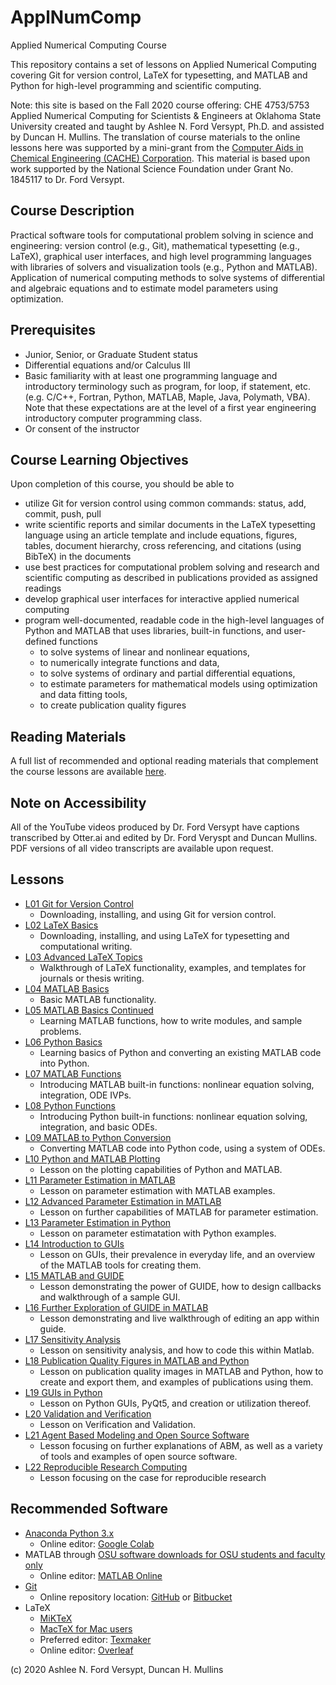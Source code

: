 # ApplNumComp
Applied Numerical Computing Course

This repository contains a set of lessons on Applied Numerical Computing covering Git for version control, LaTeX for typesetting, and MATLAB and Python for high-level programming and scientific computing. 

Note: this site is based on the Fall 2020 course offering: CHE 4753/5753 Applied Numerical Computing for Scientists & Engineers at Oklahoma State University created and taught by Ashlee N. Ford Versypt, Ph.D. and assisted by Duncan H. Mullins. The translation of course materials to the online lessons here was supported by a mini-grant from the [Computer Aids in Chemical Engineering (CACHE) Corporation](https://cache.org/). This material is based upon work supported by the National Science Foundation under Grant No. 1845117 to Dr. Ford Versypt. 

## Course Description
Practical software tools for computational problem solving in science and engineering: version control (e.g., Git), mathematical typesetting (e.g., LaTeX), graphical user interfaces, and high level programming languages with libraries of solvers and visualization tools (e.g., Python and MATLAB). Application of numerical computing methods to solve systems of differential and algebraic equations and to estimate model parameters using optimization.

## Prerequisites
* Junior, Senior, or Graduate Student status
* Differential equations and/or Calculus III
* Basic familiarity with at least one programming language and introductory terminology such as program, for loop, if statement, etc. (e.g. C/C++, Fortran, Python, MATLAB, Maple, Java, Polymath, VBA). Note that these expectations are at the level of a first year engineering introductory computer programming class.
* Or consent of the instructor

## Course Learning Objectives
Upon completion of this course, you should be able to
* utilize Git for version control using common commands: status, add, commit, push, pull
* write scientific reports and similar documents in the LaTeX typesetting language using an article template and include equations, figures, tables, document hierarchy, cross referencing, and citations (using BibTeX) in the documents
* use best practices for computational problem solving and research and scientific computing as described in publications provided as assigned readings
* develop graphical user interfaces for interactive applied numerical computing
* program well-documented, readable code in the high-level languages of Python and MATLAB that uses libraries, built-in functions, and user-defined functions
  * to solve systems of linear and nonlinear equations,
  * to numerically integrate functions and data,
  * to solve systems of ordinary and partial differential equations, 
  * to estimate parameters for mathematical models using optimization and data fitting tools, 
  * to create publication quality figures 

## Reading Materials
A full list of recommended and optional reading materials that complement the course lessons are available [here](https://github.com/ashleefv/ApplNumComp/blob/master/RecommendedReading.md).

## Note on Accessibility
All of the YouTube videos produced by Dr. Ford Versypt have captions transcribed by Otter.ai and edited by Dr. Ford Veryspt and Duncan Mullins. PDF versions of all video transcripts are available upon request.

## Lessons
* [L01 Git for Version Control](/L01%20Git%20for%20Version%20Control.md)
  * Downloading, installing, and using Git for version control.
* [L02 LaTeX Basics](/L02%20LaTeX%20Basics.md)
  * Downloading, installing, and using LaTeX for typesetting and computational writing.
* [L03 Advanced LaTeX Topics](/L03%20Advanced%20LaTeX%20Topics.md)
  * Walkthrough of LaTeX functionality, examples, and templates for journals or thesis writing.
* [L04 MATLAB Basics](/L04%20MATLAB%20Basics.md)
  * Basic MATLAB functionality.
* [L05 MATLAB Basics Continued](/L05%20MATLAB%20Basics%20Cont.md)
  * Learning MATLAB functions, how to write modules, and sample problems.
* [L06 Python Basics](/L06%20Python%20Basics.md)
  * Learning basics of Python and converting an existing MATLAB code into Python.
* [L07 MATLAB Functions](/L07%20MATLAB%20Functions.md)
  * Introducing MATLAB built-in functions: nonlinear equation solving, integration, ODE IVPs.
* [L08 Python Functions](/L08%20Python%20Functions.md)
  * Introducing Python built-in functions: nonlinear equation solving, integration, and basic ODEs.
* [L09 MATLAB to Python Conversion](/L09%20MATLAB%20to%20Python%20Conversion.md)
  * Converting MATLAB code into Python code, using a system of ODEs.
* [L10 Python and MATLAB Plotting](/L10%20Python%20and%20MATLAB%20Plotting.md)
  * Lesson on the plotting capabilities of Python and MATLAB.
* [L11 Parameter Estimation in MATLAB](/L11%20Parameter%20Estimation%20in%20MATLAB.md)
  *  Lesson on parameter estimation with MATLAB examples.
* [L12 Advanced Parameter Estimation in MATLAB](/L12%20Advanced%20MATLAB%20Parameter%20Estimation.md)
  * Lesson on further capabilities of MATLAB for parameter estimation.
* [L13 Parameter Estimation in Python](/L13%20Parameter%20Estimation%20in%20Python.md)
  * Lesson on parameter estimatation with Python examples.
* [L14 Introduction to GUIs](/L14%20Introduction%20to%20GUIs.md)
  * Lesson on GUIs, their prevalence in everyday life, and an overview of the MATLAB tools for creating them.
* [L15 MATLAB and GUIDE](/L15%20MATLAB%20and%20GUIDE.md)
  * Lesson demonstrating the power of GUIDE, how to design callbacks and walkthrough of a sample GUI.
* [L16 Further Exploration of GUIDE in MATLAB](/L16%20Further%20Exploration%20of%20GUIDE%20in%20MATLAB.md)
  * Lesson demonstrating and live walkthrough of editing an app within guide.
* [L17 Sensitivity Analysis](/L17%20Sensitivity%20Analysis.md)
  * Lesson on sensitivity analysis, and how to code this within Matlab.
* [L18 Publication Quality Figures in MATLAB and Python](/L18%20Publication%20Quality%20Figures%20in%20MATLAB%20and%20Python.md)
  * Lesson on publication quality images in MATLAB and Python, how to create and export them, and examples of publications using them.
* [L19 GUIs in Python](/L19%20GUIs%20in%20Python.md)
  * Lesson on Python GUIs, PyQt5, and creation or utilization thereof.
* [L20 Validation and Verification](/L20%20Validation%20and%20Verification.md)
  * Lesson on Verification and Validation.
* [L21 Agent Based Modeling and Open Source Software](/L21%20Agent%20Based%20Modeling%20and%20Open%20Source%20Software.md)
  * Lesson focusing on further explanations of ABM, as well as a variety of tools and examples of open source software.
* [L22 Reproducible Research Computing](/L22%20Reproducible%20Research%20Computing.md)
  * Lesson focusing on the case for reproducible research

## Recommended Software
* [Anaconda Python 3.x](https://www.anaconda.com/products/individual)
  * Online editor: [Google Colab](https://colab.research.google.com/)
* MATLAB through [OSU software downloads for OSU students and faculty only](https://ceat.okstate.edu/itservices/software-downloads/mathworks-matlab-simulink.html)
  * Online editor: [MATLAB Online](https://matlab.mathworks.com/)
* [Git](https://www.atlassian.com/git/tutorials/install-git)
  * Online repository location: [GitHub](https://github.com/) or [Bitbucket](https://bitbucket.org/)
* LaTeX
  * [MiKTeX](https://miktex.org/download)
  * [MacTeX for Mac users](http://www.tug.org/mactex/)
  * Preferred editor: [Texmaker](https://www.xm1math.net/texmaker/download.html)
  * Online editor: [Overleaf](https://www.overleaf.com)

  
(c) 2020 Ashlee N. Ford Versypt, Duncan H. Mullins
